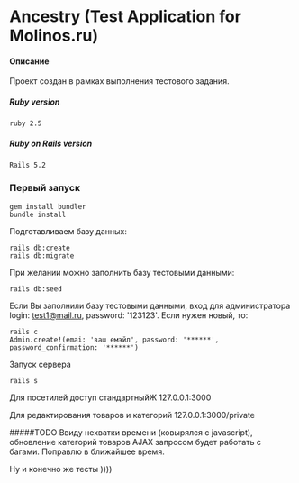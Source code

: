 # Ancestry (Test Application for Molinos.ru)

#### Описание

Проект создан в рамках выполнения тестового задания.  

##### Ruby version
```
ruby 2.5
```

##### Ruby on Rails version
```
Rails 5.2
```

### Первый запуск
```
gem install bundler
bundle install
```

Подготавливаем базу данных:

```
rails db:create
rails db:migrate
```

При желании можно заполнить базу тестовыми данными: 

```
rails db:seed
```
Если Вы заполнили базу тестовыми данными, вход для администратора login: test1@mail.ru, password: '123123'. Если нужен новый, то:

```
rails c
Admin.create!(emai: 'ваш емэйл', password: '******', password_confirmation: '******')
```

Запуск сервера

```
rails s
```
Для посетилей доступ стандартныйЖ  127.0.0.1:3000

Для редактирования  товаров и категорий 127.0.0.1:3000/private

#####TODO
Ввиду нехватки времени (ковырялся с javascript), обновление категорий товаров AJAX запросом будет работать с багами. Поправлю в ближайшее время. 

Ну и конечно же тесты ))))

